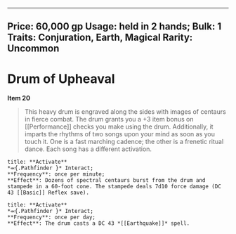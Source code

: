 
---
Price: 60,000 gp
Usage: held in 2 hands;
Bulk: 1
Traits: Conjuration, Earth, Magical
Rarity: Uncommon
---

# Drum of Upheaval

**Item 20**

> This heavy drum is engraved along the sides with images of centaurs in fierce combat. The drum grants you a +3 item bonus on [[Performance]] checks you make using the drum. Additionally, it imparts the rhythms of two songs upon your mind as soon as you touch it. One is a fast marching cadence; the other is a frenetic ritual dance. Each song has a different activation.

```ad-embed-ability
title: **Activate**
*⬺{.Pathfinder }* Interact; 
**Frequency**: once per minute;
**Effect**: Dozens of spectral centaurs burst from the drum and stampede in a 60-foot cone. The stampede deals 7d10 force damage (DC 43 [[Basic]] Reflex save).

```

```ad-embed-ability
title: **Activate**
*⬺{.Pathfinder }* Interact; 
**Frequency**: once per day;
**Effect**: The drum casts a DC 43 *[[Earthquake]]* spell.

```

